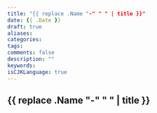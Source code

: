 ```yaml
---
title: "{{ replace .Name "-" " " | title }}"
date: {{ .Date }}
draft: true
aliases:
categories:
tags:
comments: false
description: ""
keywords:
isCJKLanguage: true
---
```


## {{ replace .Name "-" " " | title }}

